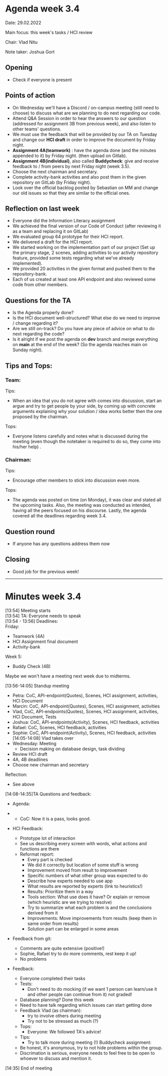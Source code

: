 
# Agenda week 3.4

Date: 29.02.2022

Main focus: this week's tasks / HCI review

Chair: Vlad Nitu

Note taker: Joshua Gort



## Opening
- Check if everyone is present



## Points of action

- On Wednesday we'll have a Discord / on-campus meeting (still need to choose) to discuss what are we planning to do next regarding our code.
- Attend Q&A Session in order to hear the answers to our question (addressed for assignment 3B from previous week), and also listen to other teams' questions.
- We must use the feedback that will be provided by our TA on Tuesday and change our **HCI draft** in order to improve the document by Friday night. 
- **Assignment 4A(teamwork)** : have the agenda done (and the minutes appended to it) by Friday night. (then upload on Gitlab).
- **Assignment 4B(individual)**, also called **Buddycheck**: give and receive feedback to / from peers by next Friday night (week 3.5).
- Choose the next chairman and secretary.
- Complete activity-bank activities and also post them in the given repository on GitLab (by Friday night).
- Look over the official backlog posted by Sebastian on MM and change our old issues so that they are similar to the official ones. 


## Reflection on last week

- Everyone did the Information Literacy assignment
- We achieved the final version of our Code of Conduct (after reviewing it as a team and replacing it on GitLab)
- We evaluated group 64 prototype for their HCI report.
- We delivered a draft for the HCI report.
- We started working on the implementation part of our project (Set up the primary stage, 2 scenes, adding activities to our activity repository feature, provided some tests regarding what we've already implemented).
- We provided 20 activities in the given format and pushed them to the repository-bank.
- Each of us created at least one API endpoint and also reviewed some code from other members.



## Questions for the TA

- Is the Agenda properly done?
- Is the HCI document well-structured? What else do we need to improve / change regarding it?
- Are we still on-track? Do you have any piece of advice on what to do next regarding the code?
- Is it alright if we post the agenda on **dev** branch and merge everything on **main** at the end of the week? (So the agenda reaches main on Sunday night). 

## Tips and Tops:

### Team:
Tips: 
- When an idea that you do not agree with comes into discussion, start an argue and try to get people by your side, by coming up with concrete arguments explaining why your solution / idea works better then the one proposed by the chairman.
 
Tops: 
- Everyone listens carefully and notes what is discussed during the meeting (even though the notetaker is required to do so, they come into his/her help) .

### Chairman: 
Tips:
- Encourage other members to stick into discussion even more.

Tops: 
- The agenda was posted on time (on Monday), it was clear and stated all the upcoming tasks. Also, the meeting was conducted as intended, having all the peers focused on his discourse. Lastly, the agenda covered all the deadlines regarding week 3.4.


## Question round

- If anyone has any questions address them now



## Closing

- Good job for the previous week!

***  

# Minutes week 3.4
[//]: # (Secretary inserts minutes here)

[13:54] Meeting starts  
[13:54] TA: Everyone needs to speak  
[13:54 - 13:56] Deadlines:  
Friday:
- Teamwork (4A)
- HCI Assignment final document
- Activity-bank

Week 5:
- Buddy Check (4B)

Maybe we won't have a meeting next week due to midterms.

[13:56-14:05] Standup meeting
- Petra: CoC, API-endpoint(Quotes), Scenes, HCI assignment, activities, HCI Document
- Marcin: CoC, API-endpoint(Quotes), Scenes, HCI assignment, activities
- Vlad, CoC, API-endpoints(Quotes), Scenes, HCI assignment, activities, HCI Document, Tests
- Joshua:  CoC, API-endpoints(Activity), Scenes, HCI feedback, activities
- Rafael: CoC, Scenes, HCI feedback, activities
- Sophie: CoC, API-endpoint(Activity), Scenes, HCI feedback, activities   
  [14:05-14:08] Vlad takes over
- Wednesday: Meeting
    - Decision making on database design, task dividing
- Review HCI draft
- 4A, 4B deadlines
- Choose new chairman and secretary

Reflection:
- See above

[14:08-14:35]TA Questions and feedback:
- Agenda:
- - CoC: Now it is a pass, looks good.
- HCI Feedback:
    - Prototype lot of interaction
    - See us describing every screen with words, what actions and functions are there
    - Reformat report:
        - Every part is checked
        - We did it correctly but location of some stuff is wrong
        - Improvement moved from result to improvement
        - Specific numbers of what other group was expected to do
        - Describe how experts needed to use app
        - What results are reported by experts (link to heuristics!)
        - Results: Prioritize them in a way
        - Tools section: What use does it have? Or explain or remove (which heuristic are we trying to resolve)
        - Try to summarize what each problem is and the conclusions derived from it
        - Improvements: Move improvements from results (keep them in same order from results)
        - Solution part can be enlarged in some areas
- Feedback from git:
    - Comments are quite extensive (positive!)
    - Sophie, Rafael try to do more comments, rest keep it up!
    - No problems

- Feedback:
    - Everyone completed their tasks
    - Tests:
        - Don't need to do mocking (if we want 1 person can learn/use it and other people can continue from it) not graded!
    - Database planning? Done this week
    - Need to have talk regarding which issues can start getting done
    - Feedback Vlad (as chairman):
        - try to involve others during meeting
        - Try not to be stressed as much (?)
    - Tops:
        - Everyone: We followed TA's advice!
    - Tips:
        - Try to talk more during meeting  (!)
          Buddycheck assignment:
    - Be honest, it's anonymous, try to not hide problems within the group.
    - Discrimation is serious, everyone needs to feel free to be open to whoever to discuss and mention it.

[14:35] End of meeting
